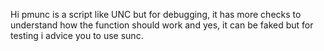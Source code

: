 Hi pmunc is a script like UNC but for debugging, it has more checks to understand how the function should work and yes, it can be faked but for testing i advice you to use sunc.
